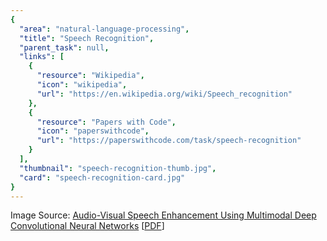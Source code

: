 ```yaml
---
{
  "area": "natural-language-processing",
  "title": "Speech Recognition",
  "parent_task": null,
  "links": [
    {
      "resource": "Wikipedia",
      "icon": "wikipedia",
      "url": "https://en.wikipedia.org/wiki/Speech_recognition"
    },
    {
      "resource": "Papers with Code",
      "icon": "paperswithcode",
      "url": "https://paperswithcode.com/task/speech-recognition"
    }
  ],
  "thumbnail": "speech-recognition-thumb.jpg",
  "card": "speech-recognition-card.jpg"
}
---
```

Image Source: [Audio-Visual Speech Enhancement Using Multimodal Deep Convolutional Neural Networks](https://www.semanticscholar.org/paper/Audio-Visual-Speech-Enhancement-Using-Multimodal-Hou-Wang/ddf1461979a5e39321b931cfe5b470999b5e4aab) [[PDF](https://arxiv.org/ftp/arxiv/papers/1703/1703.10893.pdf)]  